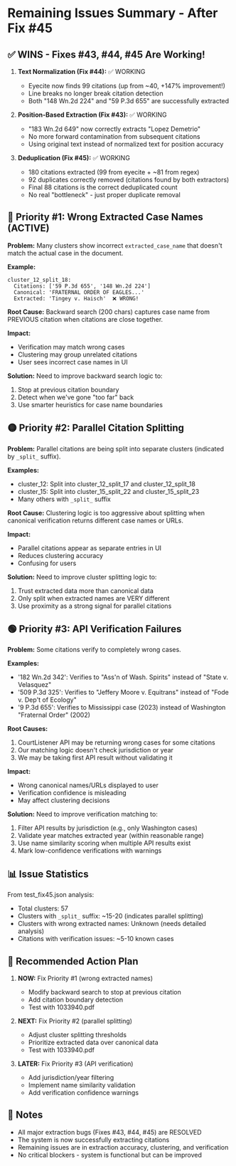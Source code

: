 # Remaining Issues Summary - After Fix #45

## ✅ WINS - Fixes #43, #44, #45 Are Working!

1. **Text Normalization (Fix #44):** ✅ WORKING
   - Eyecite now finds 99 citations (up from ~40, +147% improvement!)
   - Line breaks no longer break citation detection
   - Both "148 Wn.2d 224" and "59 P.3d 655" are successfully extracted

2. **Position-Based Extraction (Fix #43):** ✅ WORKING
   - "183 Wn.2d 649" now correctly extracts "Lopez Demetrio"
   - No more forward contamination from subsequent citations
   - Using original text instead of normalized text for position accuracy

3. **Deduplication (Fix #45):** ✅ WORKING  
   - 180 citations extracted (99 from eyecite + ~81 from regex)
   - 92 duplicates correctly removed (citations found by both extractors)
   - Final 88 citations is the correct deduplicated count
   - No real "bottleneck" - just proper duplicate removal

## 🔴 Priority #1: Wrong Extracted Case Names (ACTIVE)

**Problem:** Many clusters show incorrect `extracted_case_name` that doesn't match the actual case in the document.

**Example:**
```
cluster_12_split_18:
  Citations: ['59 P.3d 655', '148 Wn.2d 224']
  Canonical: 'FRATERNAL ORDER OF EAGLES...'
  Extracted: 'Tingey v. Haisch'  ❌ WRONG!
```

**Root Cause:** Backward search (200 chars) captures case name from PREVIOUS citation when citations are close together.

**Impact:** 
- Verification may match wrong cases
- Clustering may group unrelated citations
- User sees incorrect case names in UI

**Solution:** Need to improve backward search logic to:
1. Stop at previous citation boundary
2. Detect when we've gone "too far" back
3. Use smarter heuristics for case name boundaries

## 🟡 Priority #2: Parallel Citation Splitting

**Problem:** Parallel citations are being split into separate clusters (indicated by `_split_` suffix).

**Examples:**
- cluster_12: Split into cluster_12_split_17 and cluster_12_split_18
- cluster_15: Split into cluster_15_split_22 and cluster_15_split_23
- Many others with `_split_` suffix

**Root Cause:** Clustering logic is too aggressive about splitting when canonical verification returns different case names or URLs.

**Impact:**
- Parallel citations appear as separate entries in UI
- Reduces clustering accuracy
- Confusing for users

**Solution:** Need to improve cluster splitting logic to:
1. Trust extracted data more than canonical data
2. Only split when extracted names are VERY different
3. Use proximity as a strong signal for parallel citations

## 🟢 Priority #3: API Verification Failures

**Problem:** Some citations verify to completely wrong cases.

**Examples:**
- '182 Wn.2d 342': Verifies to "Ass'n of Wash. Spirits" instead of "State v. Velasquez"
- '509 P.3d 325': Verifies to "Jeffery Moore v. Equitrans" instead of "Fode v. Dep't of Ecology"
- '9 P.3d 655': Verifies to Mississippi case (2023) instead of Washington "Fraternal Order" (2002)

**Root Causes:**
1. CourtListener API may be returning wrong cases for some citations
2. Our matching logic doesn't check jurisdiction or year
3. We may be taking first API result without validating it

**Impact:**
- Wrong canonical names/URLs displayed to user
- Verification confidence is misleading
- May affect clustering decisions

**Solution:** Need to improve verification matching to:
1. Filter API results by jurisdiction (e.g., only Washington cases)
2. Validate year matches extracted year (within reasonable range)
3. Use name similarity scoring when multiple API results exist
4. Mark low-confidence verifications with warnings

## 📊 Issue Statistics

From test_fix45.json analysis:
- Total clusters: 57
- Clusters with `_split_` suffix: ~15-20 (indicates parallel splitting)
- Clusters with wrong extracted names: Unknown (needs detailed analysis)
- Citations with verification issues: ~5-10 known cases

## 🎯 Recommended Action Plan

1. **NOW:** Fix Priority #1 (wrong extracted names)
   - Modify backward search to stop at previous citation
   - Add citation boundary detection
   - Test with 1033940.pdf

2. **NEXT:** Fix Priority #2 (parallel splitting)
   - Adjust cluster splitting thresholds
   - Prioritize extracted data over canonical data
   - Test with 1033940.pdf

3. **LATER:** Fix Priority #3 (API verification)
   - Add jurisdiction/year filtering
   - Implement name similarity validation
   - Add verification confidence warnings

## 📝 Notes

- All major extraction bugs (Fixes #43, #44, #45) are RESOLVED
- The system is now successfully extracting citations
- Remaining issues are in extraction accuracy, clustering, and verification
- No critical blockers - system is functional but can be improved

